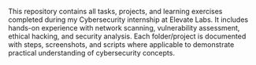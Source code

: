 This repository contains all tasks, projects, and learning exercises completed during my Cybersecurity internship at Elevate Labs. 
It includes hands-on experience with network scanning, vulnerability assessment, ethical hacking, and security analysis. 
Each folder/project is documented with steps, screenshots, and scripts where applicable to demonstrate practical understanding of cybersecurity concepts.
